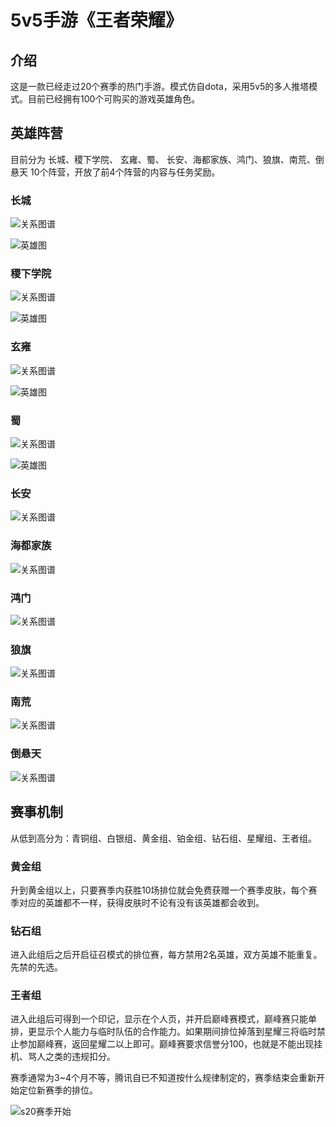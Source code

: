 # 5v5手游《王者荣耀》

## 介绍
这是一款已经走过20个赛季的热门手游。模式仿自dota，采用5v5的多人推塔模式。目前已经拥有100个可购买的游戏英雄角色。

## 英雄阵营
目前分为 长城、稷下学院、 玄雍、蜀、 长安、海都家族、鸿门、狼旗、南荒、倒悬天 10个阵营，开放了前4个阵营的内容与任务奖励。

### 长城
![关系图谱](./wangzherongyao/changcheng1.jpg)

![英雄图](./wangzherongyao/changcheng2.jpg)

### 稷下学院
![关系图谱](./wangzherongyao/jixia1.jpg)

![英雄图](./wangzherongyao/jixia2.jpg)

### 玄雍
![关系图谱](./wangzherongyao/xuanyong1.jpg)

![英雄图](./wangzherongyao/xuanyong2.jpg)

### 蜀
![关系图谱](./wangzherongyao/shu1.jpg)

![英雄图](./wangzherongyao/shu2.jpg)

### 长安
![关系图谱](./wangzherongyao/changan1.jpg)

### 海都家族
![关系图谱](./wangzherongyao/haidu1.jpg)

### 鸿门
![关系图谱](./wangzherongyao/hongmen1.jpg)

### 狼旗
![关系图谱](./wangzherongyao/langqi1.jpg)

### 南荒
![关系图谱](./wangzherongyao/nanhuang1.jpg)

### 倒悬天
![关系图谱](./wangzherongyao/daoxuantian1.jpg)

## 赛事机制
从低到高分为：青铜组、白银组、黄金组、铂金组、钻石组、星耀组、王者组。

### 黄金组
升到黄金组以上，只要赛季内获胜10场排位就会免费获赠一个赛季皮肤，每个赛季对应的英雄都不一样，获得皮肤时不论有没有该英雄都会收到。

### 钻石组
进入此组后之后开启征召模式的排位赛，每方禁用2名英雄，双方英雄不能重复。先禁的先选。

### 王者组
进入此组后可得到一个印记，显示在个人页，并开启巅峰赛模式，巅峰赛只能单排，更显示个人能力与临时队伍的合作能力。如果期间排位掉落到星耀三将临时禁止参加巅峰赛，返回星耀二以上即可。巅峰赛要求信誉分100，也就是不能出现挂机、骂人之类的违规扣分。

赛季通常为3~4个月不等，腾讯自已不知道按什么规律制定的，赛季结束会重新开始定位新赛季的排位。

![s20赛季开始](./wangzherongyao/S20-2020-07-09.jpg)